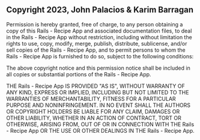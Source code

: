 ## Copyright 2023, John Palacios & Karim Barragan

Permission is hereby granted, free of charge, to any person obtaining a copy of this Rails - Recipe App and associated documentation files, to deal in the Rails - Recipe App without restriction, including without limitation the rights to use, copy, modify, merge, publish, distribute, sublicense, and/or sell copies of the Rails - Recipe App, and to permit persons to whom the Rails - Recipe App is furnished to do so, subject to the following conditions:

The above copyright notice and this permission notice shall be included in all copies or substantial portions of the Rails - Recipe App.

THE Rails - Recipe App IS PROVIDED "AS IS", WITHOUT WARRANTY OF ANY KIND, EXPRESS OR IMPLIED, INCLUDING BUT NOT LIMITED TO THE WARRANTIES OF MERCHANTABILITY, FITNESS FOR A PARTICULAR PURPOSE AND NONINFRINGEMENT. IN NO EVENT SHALL THE AUTHORS OR COPYRIGHT HOLDERS BE LIABLE FOR ANY CLAIM, DAMAGES OR OTHER LIABILITY, WHETHER IN AN ACTION OF CONTRACT, TORT OR OTHERWISE, ARISING FROM, OUT OF OR IN CONNECTION WITH THE Rails - Recipe App OR THE USE OR OTHER DEALINGS IN THE Rails - Recipe App.
